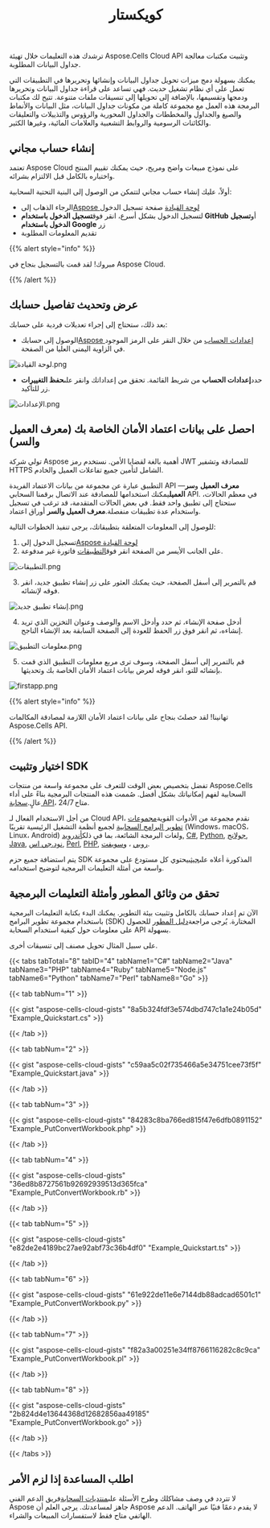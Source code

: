 ﻿---
title: كويكستار
second_title: Aspose.Cells Cloud Documen
type: docs
url: /ar/quickstart/
description: Aspose.Cells تدعم السحابة Excel لإنشاء الكائنات الداخلية وتحويلها ودمجها وتقسيمها وحمايتها وما إلى ذلك
weight: 20
kwords: Excel، Office السحابة، REST API، جدول بيانات، PDF، CSV، Json، Markdown، البدء السريع
---
ترشدك هذه التعليمات خلال تهيئة Aspose.Cells Cloud API وتثبيت مكتبات معالجة جداول البيانات المطلوبة.

يمكنك بسهولة دمج ميزات تحويل جداول البيانات وإنشائها وتحريرها في التطبيقات التي تعمل على أي نظام تشغيل حديث. فهي تساعد على قراءة جداول البيانات وتحريرها ودمجها وتقسيمها، بالإضافة إلى تحويلها إلى تنسيقات ملفات متنوعة. تتيح لك مكتبات البرمجة هذه العمل مع مجموعة كاملة من مكونات جداول البيانات، مثل البيانات والأنماط والصيغ والجداول والمخططات والجداول المحورية والرؤوس والتذييلات والتعليقات والكائنات الرسومية والروابط التشعبية والعلامات المائية، وغيرها الكثير.

## إنشاء حساب مجاني

تعتمد Aspose Cloud على نموذج مبيعات واضح ومريح، حيث يمكنك تقييم المنتج واختباره بالكامل قبل الالتزام بشرائه.

أولاً، عليك إنشاء حساب مجاني لتتمكن من الوصول إلى البنية التحتية السحابية:

-  الرجاء الذهاب إلى[Aspose لوحة القيادة](https://dashboard.aspose.cloud/#/) صفحة تسجيل الدخول
-  لتسجيل الدخول بشكل أسرع، انقر فوق**تسجيل الدخول باستخدام GitHub** أو**تسجيل الدخول باستخدام Google** زر
- تقديم المعلومات المطلوبة

{{% alert style="info" %}}

مبروك! لقد قمت بالتسجيل بنجاح في Aspose Cloud.

{{% /alert %}}

## عرض وتحديث تفاصيل حسابك

بعد ذلك، ستحتاج إلى إجراء تعديلات فردية على حسابك:

-  الوصول إلى حسابك[Aspose إعدادات الحساب](https://id.containerize.com/admin/) من خلال النقر على الرمز الموجود في الزاوية اليمنى العليا من الصفحة.

![لوحة القيادة.png](dashboard.png)

-  حدد**إعدادات الحساب** من شريط القائمة. تحقق من إعداداتك وانقر على**حفظ التغييرات** زر للتأكيد.

![الإعدادات.png](settings.png)

## احصل على بيانات اعتماد الأمان الخاصة بك (معرف العميل والسر)

تولي شركة Aspose أهمية بالغة لقضايا الأمن. نستخدم رمز JWT للمصادقة وتشفير HTTPS الشامل لتأمين جميع تفاعلات العميل والخادم.

 التطبيق عبارة عن مجموعة من بيانات الاعتماد الفريدة API —**معرف العميل** و**سر العميل**يمكنك استخدامها للمصادقة عند الاتصال برقمنا السحابي API. في معظم الحالات، ستحتاج إلى تطبيق واحد فقط. في بعض الحالات المتقدمة، قد ترغب في تسجيل واستخدام عدة تطبيقات منفصلة.**معرف العميل والسر** أوراق اعتماد.

للوصول إلى المعلومات المتعلقة بتطبيقاتك، يرجى تنفيذ الخطوات التالية:

1.  تسجيل الدخول إلى[Aspose لوحة القيادة](https://dashboard.aspose.cloud/#/)
 2. على الجانب الأيسر من الصفحة انقر فوق[التطبيقات](https://dashboard.aspose.cloud/applications) فاتورة غير مدفوعة.

![التطبيقات.png](applications.png)

3. قم بالتمرير إلى أسفل الصفحة، حيث يمكنك العثور على زر إنشاء تطبيق جديد، انقر فوقه لإنشائه.

![إنشاء تطبيق جديد.png](createnewapplication.png)

4. أدخل صفحة الإنشاء، ثم حدد وأدخل الاسم والوصف وعنوان التخزين الذي تريد إنشاءه، ثم انقر فوق زر الحفظ للعودة إلى الصفحة السابقة بعد الإنشاء الناجح.

![معلومات التطبيق.png](applicationinfo.png)

5. قم بالتمرير إلى أسفل الصفحة، وسوف ترى مربع معلومات التطبيق الذي قمت بإنشائه للتو، انقر فوقه لعرض بيانات اعتماد الأمان الخاصة بك وتحديثها.

![firstapp.png](firstapp.png)

{{% alert style="info" %}}

تهانينا! لقد حصلتَ بنجاح على بيانات اعتماد الأمان اللازمة لمصادقة المكالمات Aspose.Cells API.

{{% /alert %}}

## اختيار وتثبيت SDK

 تفضل بتخصيص بعض الوقت للتعرف على مجموعة واسعة من منتجات Aspose.Cells السحابية لفهم إمكانياتك بشكل أفضل. صُممت هذه المنتجات البرمجية بناءً على أداء عالٍ.[سحابة API](https://apireference.aspose.com/)، متاح 24/7.

 من أجل الاستخدام الفعال لـ Cloud API، نقدم مجموعة من الأدوات القوية[مجموعات تطوير البرامج السحابية](https://products.aspose.cloud/cells/family) لجميع أنظمة التشغيل الرئيسية تقريبًا (Windows، macOS، Linux، Android) ولغات البرمجة الشائعة، بما في ذلك[أندرويد](https://products.aspose.cloud/cells/android), [C#](https://products.aspose.cloud/cells/net), [Python](https://products.aspose.cloud/cells/python), [جولانج](https://products.aspose.cloud/cells/go), [Java](https://products.aspose.cloud/cells/java), [نود.جي اس](https://products.aspose.cloud/cells/nodejs), [Perl](https://products.aspose.cloud/cells/perl), [PHP](https://products.aspose.cloud/cells/php), [روبي](https://products.aspose.cloud/cells/ruby) ، و[سويفت](https://products.aspose.cloud/cells/swift).

 يتم استضافة جميع حزم SDK المذكورة أعلاه على[جيثب](https://github.com/aspose-cells-cloud/)يحتوي كل مستودع على مجموعة واسعة من أمثلة التعليمات البرمجية لتوضيح استخدامه.

## تحقق من وثائق المطور وأمثلة التعليمات البرمجية

الآن تم إعداد حسابك بالكامل وتثبيت بيئة التطوير. يمكنك البدء بكتابة التعليمات البرمجية باستخدام مجموعة تطوير البرامج (SDK) المختارة. يُرجى مراجعة[دليل المطور](https://docs.aspose.cloud/cells/developer-guide/) للحصول على معلومات حول كيفية استخدام السحابة API بسهولة.

على سبيل المثال تحويل مصنف إلى تنسيقات أخرى.

{{< tabs tabTotal="8" tabID="4" tabName1="C#" tabName2="Java" tabName3="PHP" tabName4="Ruby" tabName5="Node.js" tabName6="Python" tabName7="Perl" tabName8="Go" >}}

{{< tab tabNum="1" >}}

{{< gist "aspose-cells-cloud-gists" "8a5b324fdf3e574dbd747c1a1e24b05d" "Example_Quickstart.cs" >}}

{{< /tab >}}

{{< tab tabNum="2" >}}

{{< gist "aspose-cells-cloud-gists" "c59aa5c02f735466a5e34751cee73f5f" "Example_Quickstart.java" >}}

{{< /tab >}}

{{< tab tabNum="3" >}}

{{< gist "aspose-cells-cloud-gists" "84283c8ba766ed815f47e6dfb0891152" "Example_PutConvertWorkbook.php" >}}

{{< /tab >}}

{{< tab tabNum="4" >}}

{{< gist "aspose-cells-cloud-gists" "36ed8b8727561b92692939513d365fca" "Example_PutConvertWorkbook.rb" >}}

{{< /tab >}}

{{< tab tabNum="5" >}}

{{< gist "aspose-cells-cloud-gists" "e82de2e4189bc27ae92abf73c36b4df0" "Example_Quickstart.ts" >}}

{{< /tab >}}

{{< tab tabNum="6" >}}

{{< gist "aspose-cells-cloud-gists" "61e922de11e6e7144db88adcad6501c1" "Example_PutConvertWorkbook.py" >}}

{{< /tab >}}

{{< tab tabNum="7" >}}

{{< gist "aspose-cells-cloud-gists" "f82a3a00251e34ff8766116282c8c9ca" "Example_PutConvertWorkbook.pl" >}}

{{< /tab >}}

{{< tab tabNum="8" >}}

{{< gist "aspose-cells-cloud-gists" "2b824d4e13644368d12682856aa49185" "Example_PutConvertWorkbook.go" >}}

{{< /tab >}}

{{< /tabs >}}

## اطلب المساعدة إذا لزم الأمر

 لا تتردد في وصف مشاكلك وطرح الأسئلة على[منتديات السحابة](https://forum.aspose.cloud/c/cells/7)فريق الدعم الفني Aspose جاهز لمساعدتك. يرجى العلم أن Aspose لا يقدم دعمًا فنيًا عبر الهاتف. الدعم الهاتفي متاح فقط لاستفسارات المبيعات والشراء.
